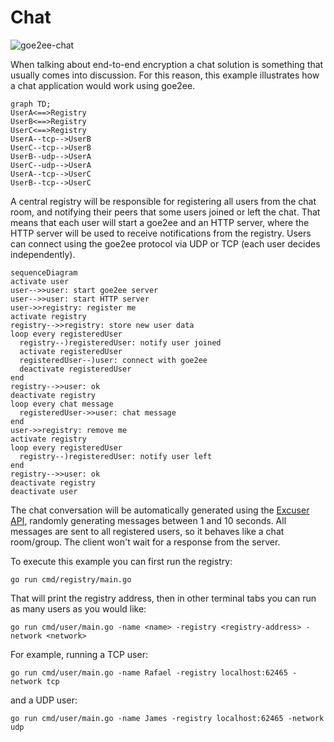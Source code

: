 # Chat

![goe2ee-chat](./goe2ee-chat.gif "Chat Example")

When talking about end-to-end encryption a chat solution is something that
usually comes into discussion. For this reason, this example illustrates how a
chat application would work using goe2ee.

```mermaid
graph TD;
UserA<==>Registry
UserB<==>Registry
UserC<==>Registry
UserA--tcp-->UserB
UserC--tcp-->UserB
UserB--udp-->UserA
UserC--udp-->UserA
UserA--tcp-->UserC
UserB--tcp-->UserC
```

A central registry will be responsible for registering all users from the chat
room, and notifying their peers that some users joined or left the chat. That
means that each user will start a goe2ee and an HTTP server, where the HTTP
server will be used to receive notifications from the registry. Users can
connect using the goe2ee protocol via UDP or TCP (each user decides
independently).

```mermaid
sequenceDiagram
activate user
user-->>user: start goe2ee server
user-->>user: start HTTP server
user->>registry: register me
activate registry
registry-->>registry: store new user data
loop every registeredUser
  registry--)registeredUser: notify user joined
  activate registeredUser
  registeredUser--)user: connect with goe2ee
  deactivate registeredUser
end
registry-->>user: ok
deactivate registry
loop every chat message
  registeredUser->>user: chat message
end
user->>registry: remove me
activate registry
loop every registeredUser
  registry--)registeredUser: notify user left
end
registry-->>user: ok
deactivate registry
deactivate user
```

The chat conversation will be automatically generated using the [Excuser
API](https://excuser-three.vercel.app/), randomly generating messages between 1
and 10 seconds. All messages are sent to all registered users, so it behaves
like a chat room/group. The client won't wait for a response from the server.

To execute this example you can first run the registry:
```shell
go run cmd/registry/main.go
```

That will print the registry address, then in other terminal tabs you can run as
many users as you would like:
```shell
go run cmd/user/main.go -name <name> -registry <registry-address> -network <network>
```

For example, running a TCP user:
```shell
go run cmd/user/main.go -name Rafael -registry localhost:62465 -network tcp
```
and a UDP user:
```shell
go run cmd/user/main.go -name James -registry localhost:62465 -network udp
```
